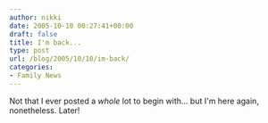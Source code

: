 ```yaml
---
author: nikki
date: 2005-10-10 00:27:41+00:00
draft: false
title: I'm back...
type: post
url: /blog/2005/10/10/im-back/
categories:
- Family News
---
```


Not that I ever posted a _whole_ lot to begin with... but I'm here again, nonetheless.
Later!
